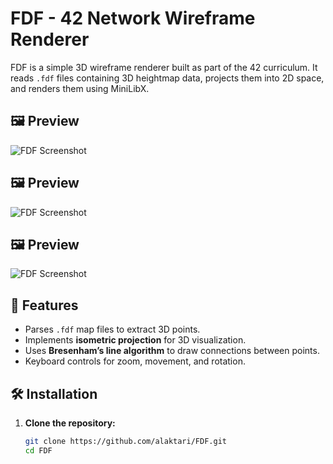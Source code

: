 # FDF - 42 Network Wireframe Renderer

FDF is a simple 3D wireframe renderer built as part of the 42 curriculum. It reads `.fdf` files containing 3D heightmap data, projects them into 2D space, and renders them using MiniLibX.

## 🖼️ Preview
<!-- Add an image or GIF of your FDF program running -->
![FDF Screenshot](https://private-user-images.githubusercontent.com/169259139/424619405-ceac2626-344d-4df1-8a89-f835b249143b.png?jwt=eyJhbGciOiJIUzI1NiIsInR5cCI6IkpXVCJ9.eyJpc3MiOiJnaXRodWIuY29tIiwiYXVkIjoicmF3LmdpdGh1YnVzZXJjb250ZW50LmNvbSIsImtleSI6ImtleTUiLCJleHAiOjE3NDI0MDYzMjUsIm5iZiI6MTc0MjQwNjAyNSwicGF0aCI6Ii8xNjkyNTkxMzkvNDI0NjE5NDA1LWNlYWMyNjI2LTM0NGQtNGRmMS04YTg5LWY4MzViMjQ5MTQzYi5wbmc_WC1BbXotQWxnb3JpdGhtPUFXUzQtSE1BQy1TSEEyNTYmWC1BbXotQ3JlZGVudGlhbD1BS0lBVkNPRFlMU0E1M1BRSzRaQSUyRjIwMjUwMzE5JTJGdXMtZWFzdC0xJTJGczMlMkZhd3M0X3JlcXVlc3QmWC1BbXotRGF0ZT0yMDI1MDMxOVQxNzQwMjVaJlgtQW16LUV4cGlyZXM9MzAwJlgtQW16LVNpZ25hdHVyZT1mMmU1NTdiMjZjMzI0OGU5OTgxMjc3OTlmODk5YzgxOWZjNmM1M2JlMDhlYzMzYjU3MTA0YTYyOWIyMGIyYWMxJlgtQW16LVNpZ25lZEhlYWRlcnM9aG9zdCJ9.Ah8AQrVHv5TkULLaz3rcJoPvnSoHRrrqNtrJa5JwIyM)

## 🖼️  Preview
<!-- Add an image or GIF of your FDF program running -->
![FDF Screenshot](https://private-user-images.githubusercontent.com/169259139/424621390-7b65aaa6-1de0-4d0b-868a-f728d53404a0.png?jwt=eyJhbGciOiJIUzI1NiIsInR5cCI6IkpXVCJ9.eyJpc3MiOiJnaXRodWIuY29tIiwiYXVkIjoicmF3LmdpdGh1YnVzZXJjb250ZW50LmNvbSIsImtleSI6ImtleTUiLCJleHAiOjE3NDI0MDY0NjIsIm5iZiI6MTc0MjQwNjE2MiwicGF0aCI6Ii8xNjkyNTkxMzkvNDI0NjIxMzkwLTdiNjVhYWE2LTFkZTAtNGQwYi04NjhhLWY3MjhkNTM0MDRhMC5wbmc_WC1BbXotQWxnb3JpdGhtPUFXUzQtSE1BQy1TSEEyNTYmWC1BbXotQ3JlZGVudGlhbD1BS0lBVkNPRFlMU0E1M1BRSzRaQSUyRjIwMjUwMzE5JTJGdXMtZWFzdC0xJTJGczMlMkZhd3M0X3JlcXVlc3QmWC1BbXotRGF0ZT0yMDI1MDMxOVQxNzQyNDJaJlgtQW16LUV4cGlyZXM9MzAwJlgtQW16LVNpZ25hdHVyZT04NTBkNzIxMTk3OTk3YmJmYjczODAwZThmNGI5NTNiODIwNGM1NzBlMTYzMWIwZmRmM2I5ZTM4N2E0YWZhZTgyJlgtQW16LVNpZ25lZEhlYWRlcnM9aG9zdCJ9.A6O8WSLBBUxJXy8EGB2j6H230xrg_UQNc3JJM20pBJk)

## 🖼️   Preview
<!-- Add an image or GIF of your FDF program running -->
![FDF Screenshot](https://private-user-images.githubusercontent.com/169259139/424622068-7a6348fc-9cce-48f7-bc19-5f3f9b66f180.png?jwt=eyJhbGciOiJIUzI1NiIsInR5cCI6IkpXVCJ9.eyJpc3MiOiJnaXRodWIuY29tIiwiYXVkIjoicmF3LmdpdGh1YnVzZXJjb250ZW50LmNvbSIsImtleSI6ImtleTUiLCJleHAiOjE3NDI0MDY1NjksIm5iZiI6MTc0MjQwNjI2OSwicGF0aCI6Ii8xNjkyNTkxMzkvNDI0NjIyMDY4LTdhNjM0OGZjLTljY2UtNDhmNy1iYzE5LTVmM2Y5YjY2ZjE4MC5wbmc_WC1BbXotQWxnb3JpdGhtPUFXUzQtSE1BQy1TSEEyNTYmWC1BbXotQ3JlZGVudGlhbD1BS0lBVkNPRFlMU0E1M1BRSzRaQSUyRjIwMjUwMzE5JTJGdXMtZWFzdC0xJTJGczMlMkZhd3M0X3JlcXVlc3QmWC1BbXotRGF0ZT0yMDI1MDMxOVQxNzQ0MjlaJlgtQW16LUV4cGlyZXM9MzAwJlgtQW16LVNpZ25hdHVyZT02MDk5MTA3NDlmZDFiYTgxZmUxOTU2NjZiYjg0YzEyNDczNjU4NThjZGE2NGJmOTNlNGI5YzgwNWMxYjYyZDJkJlgtQW16LVNpZ25lZEhlYWRlcnM9aG9zdCJ9.lWC1LcLRuC5isS2b7xpHolp3gkI_KBLDZOXz2ww4rVk)



## 📖 Features
- Parses `.fdf` map files to extract 3D points.
- Implements **isometric projection** for 3D visualization.
- Uses **Bresenham’s line algorithm** to draw connections between points.
- Keyboard controls for zoom, movement, and rotation.

## 🛠️ Installation

1. **Clone the repository:**
   ```sh
   git clone https://github.com/alaktari/FDF.git
   cd FDF

